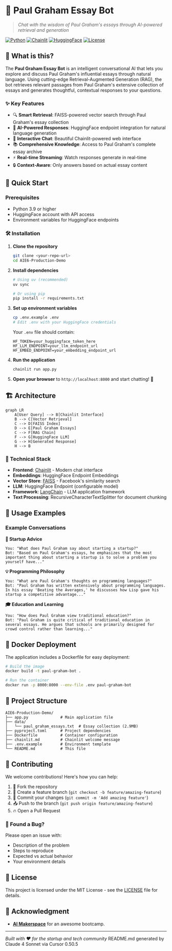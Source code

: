 # 🧠 Paul Graham Essay Bot

> *Chat with the wisdom of Paul Graham's essays through AI-powered retrieval and generation*

[![Python](https://img.shields.io/badge/Python-3.9+-blue.svg)](https://python.org)
[![Chainlit](https://img.shields.io/badge/Chainlit-2.2.1-green.svg)](https://chainlit.io)
[![HuggingFace](https://img.shields.io/badge/🤗-HuggingFace-yellow.svg)](https://huggingface.co)
[![License](https://img.shields.io/badge/License-MIT-red.svg)](LICENSE)

## 🎯 What is this?

The **Paul Graham Essay Bot** is an intelligent conversational AI that lets you explore and discuss Paul Graham's influential essays through natural language. Using cutting-edge Retrieval-Augmented Generation (RAG), the bot retrieves relevant passages from Paul Graham's extensive collection of essays and generates thoughtful, contextual responses to your questions.

### ✨ Key Features

- 🔍 **Smart Retrieval**: FAISS-powered vector search through Paul Graham's essay collection
- 🤖 **AI-Powered Responses**: HuggingFace endpoint integration for natural language generation
- 💬 **Interactive Chat**: Beautiful Chainlit-powered web interface
- 📚 **Comprehensive Knowledge**: Access to Paul Graham's complete essay archive
- ⚡ **Real-time Streaming**: Watch responses generate in real-time
- 🔒 **Context-Aware**: Only answers based on actual essay content

## 🚀 Quick Start

### Prerequisites

- Python 3.9 or higher
- HuggingFace account with API access
- Environment variables for HuggingFace endpoints

### 🛠️ Installation

1. **Clone the repository**
   ```bash
   git clone <your-repo-url>
   cd AIE6-Production-Demo
   ```

2. **Install dependencies**
   ```bash
   # Using uv (recommended)
   uv sync

   # Or using pip
   pip install -r requirements.txt
   ```

3. **Set up environment variables**
   ```bash
   cp .env.example .env
   # Edit .env with your HuggingFace credentials
   ```

   Your `.env` file should contain:
   ```env
   HF_TOKEN=your_huggingface_token_here
   HF_LLM_ENDPOINT=your_llm_endpoint_url
   HF_EMBED_ENDPOINT=your_embedding_endpoint_url
   ```

4. **Run the application**
   ```bash
   chainlit run app.py
   ```

5. **Open your browser** to `http://localhost:8000` and start chatting! 🎉

## 🏗️ Architecture

```mermaid
graph LR
    A[User Query] --> B[Chainlit Interface]
    B --> C[Vector Retrieval]
    C --> D[FAISS Index]
    D --> E[Paul Graham Essays]
    C --> F[RAG Chain]
    F --> G[HuggingFace LLM]
    G --> H[Generated Response]
    H --> B
```

### 🔧 Technical Stack

- **Frontend**: [Chainlit](https://chainlit.io) - Modern chat interface
- **Embeddings**: HuggingFace Endpoint Embeddings
- **Vector Store**: [FAISS](https://faiss.ai) - Facebook's similarity search
- **LLM**: HuggingFace Endpoint (configurable model)
- **Framework**: [LangChain](https://langchain.com) - LLM application framework
- **Text Processing**: RecursiveCharacterTextSplitter for document chunking

## 📖 Usage Examples

### Example Conversations

**🎯 Startup Advice**
```
You: "What does Paul Graham say about starting a startup?"
Bot: "Based on Paul Graham's essays, he emphasizes that the most important thing about starting a startup is to solve a problem you yourself have..."
```

**💡 Programming Philosophy**
```
You: "What are Paul Graham's thoughts on programming languages?"
Bot: "Paul Graham has written extensively about programming languages. In his essay 'Beating the Averages,' he discusses how Lisp gave his startup a competitive advantage..."
```

**🎓 Education and Learning**
```
You: "How does Paul Graham view traditional education?"
Bot: "Paul Graham is quite critical of traditional education in several essays. He argues that schools are primarily designed for crowd control rather than learning..."
```

## 🐳 Docker Deployment

The application includes a Dockerfile for easy deployment:

```bash
# Build the image
docker build -t paul-graham-bot .

# Run the container
docker run -p 8000:8000 --env-file .env paul-graham-bot
```

## 📁 Project Structure

```
AIE6-Production-Demo/
├── app.py              # Main application file
├── data/
│   └── paul_graham_essays.txt  # Essay collection (2.9MB)
├── pyproject.toml      # Project dependencies
├── Dockerfile          # Container configuration
├── chainlit.md         # Chainlit welcome message
├── .env.example        # Environment template
└── README.md           # This file
```

## 🤝 Contributing

We welcome contributions! Here's how you can help:

1. 🍴 Fork the repository
2. 🌿 Create a feature branch (`git checkout -b feature/amazing-feature`)
3. 💍 Commit your changes (`git commit -m 'Add amazing feature'`)
4. 📤 Push to the branch (`git push origin feature/amazing-feature`)
5. 🔥 Open a Pull Request

### 🐛 Found a Bug?

Please open an issue with:
- Description of the problem
- Steps to reproduce
- Expected vs actual behavior
- Your environment details

## 📜 License

This project is licensed under the MIT License - see the [LICENSE](LICENSE) file for details.

## 🙏 Acknowledgment

- [**AI Makerspace**](https://aimakerspace.io/) for an awesome bootcamp.


---

*Built with ❤️ for the startup and tech community*
README.md generated by Claude 4 Sonnet via Cursor 0.50.5

